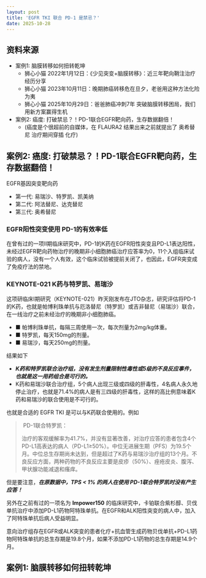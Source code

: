 ```yaml
---
layout: post
title: 'EGFR TKI 联合 PD-1 是禁忌？' 
date: 2025-10-28
---
```


## 资料来源

- 案例1: 脑膜转移如何扭转乾坤
  - 狮心小猫 2022年1月12日：《少见突变+脑膜转移》：近三年靶向鞘注治疗经历分享
  - 狮心小猫 2023年10月11日：晚期肺癌转移危在旦夕，老爸用这种方法化险为夷
  - 狮心小猫 2025年10月29日：爸爸肺癌冲刺7年 突破脑膜转移困局，我们用新方案赢得生机
- 案例2: 癌度: 打破禁忌？！PD-1联合EGFR靶向药，生存数据翻倍！
  - (癌度是个很超前的自媒体，在 FLAURA2 结果出来之前就提出了 奥希替尼 治疗期间穿插 化疗)


## 案例2: 癌度: 打破禁忌？！PD-1联合EGFR靶向药，生存数据翻倍！

EGFR基因突变靶向药
- 第一代: 易瑞沙、特罗凯、凯美纳
- 第二代: 阿法替尼、达克替尼
- 第三代: 奥希替尼

### EGFR阳性突变使用 PD-1的有效率低

在曾有过的一项II期临床研究中，PD-1的K药在EGFR阳性突变且PD-L1表达阳性，未经过EGFR靶向药物治疗的晚期非小细胞肺癌治疗应答率为0，11个入组临床试验的病人，没有一个人有效，这个临床试验被提前关闭了，也因此，EGFR突变成了免疫疗法的禁地。

### KEYNOTE-021 K药与特罗凯、易瑞沙

这项研临床I期研究（KEYNOTE-021）昨天刚发布在JTO杂志，研究评估将PD-1的K药，也就是帕博利珠单抗与厄洛替尼（特罗凯）或吉非替尼（易瑞沙）联合，在一线治疗之前未经治疗的晚期非小细胞肺癌。

- ■ 帕博利珠单抗，每隔三周使用一次，每次剂量为2mg/kg体重。
- ■ 特罗凯，每天150mg的剂量。
- ■ 易瑞沙，每天250mg的剂量。

结果如下

- ***K药和特罗凯联合治疗组，没有发生剂量限制性毒性或5级的不良反应事件，也就是这一用药组合是可行的。***
- K药和易瑞沙联合治疗组，5个病人出现三级或四级的肝毒性，4名病人永久地停止治疗，也就是71.4%的病人是有三四级的肝毒性，这样的高比例意味着K药和易瑞沙的联合使用是不可行的。

也就是合适的 EGFR TKI 是可以与K药联合使用的。例如 

>  PD-1联合特罗凯：
> 
> 治疗的客观缓解率为41.7%，并没有显著改善，对治疗应答的患者包含4个PD-L1高表达的病人（PD-L1≥50%）。中位无进展生期（PFS）为19.5个月。中位总生存期尚未达到，但是超过了K药与易瑞沙治疗组的13个月。不良反应方面，两种药物的不良反应主要是皮疹（50%）、痤疮皮炎、腹泻、甲状腺功能减退和瘙痒。

但是要注意，***在原数据中，TPS < 1% 的两人在使用 PD-1联合特罗凯时没有产生应答！***

另外在之前有过的一项名为 **Impower150** 的临床研究中，卡铂联合紫杉醇、贝伐单抗治疗中添加PD-L1药物阿特珠单抗。在EGFR和ALK阳性突变的病人中，加入了阿特珠单抗后病人受益明显。

意向治疗组存在EGFR或ALK突变的患者化疗+抗血管生成药物贝伐单抗+PD-L1药物阿特珠单抗的总生存期是19.8个月，如果不添加PD-L1药物的总生存期是14.9个月。


## 案例1: 脑膜转移如何扭转乾坤






